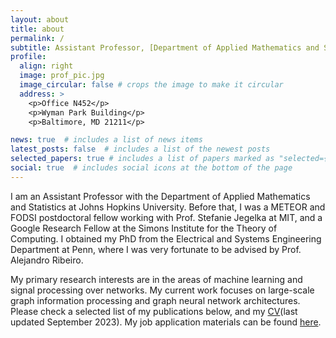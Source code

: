 ```yaml
---
layout: about
title: about
permalink: /
subtitle: Assistant Professor, [Department of Applied Mathematics and Statistics, Johns Hopkins University](https://engineering.jhu.edu/ams/)
profile:
  align: right
  image: prof_pic.jpg
  image_circular: false # crops the image to make it circular
  address: >
    <p>Office N452</p>
    <p>Wyman Park Building</p>
    <p>Baltimore, MD 21211</p>

news: true  # includes a list of news items
latest_posts: false  # includes a list of the newest posts
selected_papers: true # includes a list of papers marked as "selected={true}"
social: true  # includes social icons at the bottom of the page
---
```


I am an Assistant Professor with the Department of Applied Mathematics and Statistics at Johns Hopkins University. Before that, I was a METEOR and FODSI postdoctoral fellow working with Prof. Stefanie Jegelka at MIT, and a Google Research Fellow at the Simons Institute for the Theory of Computing. I obtained my PhD from the Electrical and Systems Engineering Department at Penn, where I was very fortunate to be advised by Prof. Alejandro Ribeiro. 

My primary research interests are in the areas of machine learning and signal processing over networks. My current work focuses on large-scale graph information processing and graph neural network architectures. Please check a selected list of my publications below, and my [CV](https://www.dropbox.com/s/k7tnugb9yrfjieq/cv_luana_ruiz.pdf?dl=0)(last updated September 2023). My job application materials can be found [here](https://www.dropbox.com/sh/cu97rg61qvsa8dr/AAAyC45G_0L_lxmlTT0k9XIBa?dl=0).